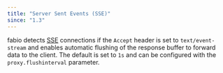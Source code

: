 ```yaml
---
title: "Server Sent Events (SSE)"
since: "1.3"
---
```


fabio detects [SSE](http://www.w3.org/TR/eventsource/) connections if the
`Accept` header is set to `text/event-stream` and enables automatic flushing of
the response buffer to forward data to the client. The default is set to `1s`
and can be configured with the `proxy.flushinterval` parameter.
